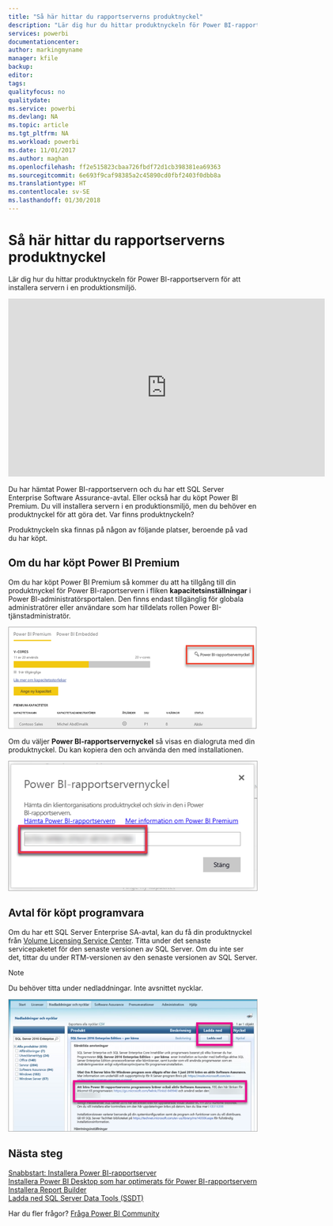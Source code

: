 ```yaml
---
title: "Så här hittar du rapportserverns produktnyckel"
description: "Lär dig hur du hittar produktnyckeln för Power BI-rapportservern för att installera servern i en produktionsmiljö."
services: powerbi
documentationcenter: 
author: markingmyname
manager: kfile
backup: 
editor: 
tags: 
qualityfocus: no
qualitydate: 
ms.service: powerbi
ms.devlang: NA
ms.topic: article
ms.tgt_pltfrm: NA
ms.workload: powerbi
ms.date: 11/01/2017
ms.author: maghan
ms.openlocfilehash: ff2e515823cbaa726fbdf72d1cb398381ea69363
ms.sourcegitcommit: 6e693f9caf98385a2c45890cd0fbf2403f0dbb8a
ms.translationtype: HT
ms.contentlocale: sv-SE
ms.lasthandoff: 01/30/2018
---
```

# <a name="how-to-find-your-report-server-product-key"></a>Så här hittar du rapportserverns produktnyckel
Lär dig hur du hittar produktnyckeln för Power BI-rapportservern för att installera servern i en produktionsmiljö.

<iframe width="640" height="360" src="https://www.youtube.com/embed/6CQnf-NGtpU?rel=0&amp;showinfo=0" frameborder="0" allowfullscreen></iframe>

Du har hämtat Power BI-rapportservern och du har ett SQL Server Enterprise Software Assurance-avtal. Eller också har du köpt Power BI Premium. Du vill installera servern i en produktionsmiljö, men du behöver en produktnyckel för att göra det. Var finns produktnyckeln? 

Produktnyckeln ska finnas på någon av följande platser, beroende på vad du har köpt.

## <a name="purchased-power-bi-premium"></a>Om du har köpt Power BI Premium
Om du har köpt Power BI Premium så kommer du att ha tillgång till din produktnyckel för Power BI-raportservern i fliken **kapacitetsinställningar** i Power BI-administratörsportalen. Den finns endast tillgänglig för globala administratörer eller användare som har tilldelats rollen Power BI-tjänstadministratör.

![Power BI-rapportservernyckeln i premiuminställningarna](media/find-product-key/pbirs-product-key.png)

Om du väljer **Power BI-rapportservernyckel** så visas en dialogruta med din produktnyckel. Du kan kopiera den och använda den med installationen.

![Produktnyckel för Power BI-rapportserver](media/find-product-key/pbirs-product-key-dialog.png)

## <a name="purchased-software-assurance-agreeemnt"></a>Avtal för köpt programvara
Om du har ett SQL Server Enterprise SA-avtal, kan du få din produktnyckel från [Volume Licensing Service Center](https://www.microsoft.com/Licensing/servicecenter/). Titta under det senaste servicepaketet för den senaste versionen av SQL Server. Om du inte ser det, tittar du under RTM-versionen av den senaste versionen av SQL Server.

> [!NOTE]
> Du behöver titta under nedladdningar. Inte avsnittet nycklar.
> 
> 

![](media/find-product-key/vlsc-download.png "Volume Licensing Service Center")

## <a name="next-steps"></a>Nästa steg
[Snabbstart: Installera Power BI-rapportserver](quickstart-install-report-server.md)  
[Installera Power BI Desktop som har optimerats för Power BI-rapportservern](install-powerbi-desktop.md)  
[Installera Report Builder](https://docs.microsoft.com/sql/reporting-services/install-windows/install-report-builder)  
[Ladda ned SQL Server Data Tools (SSDT)](http://go.microsoft.com/fwlink/?LinkID=616714)

Har du fler frågor? [Fråga Power BI Community](https://community.powerbi.com/)


